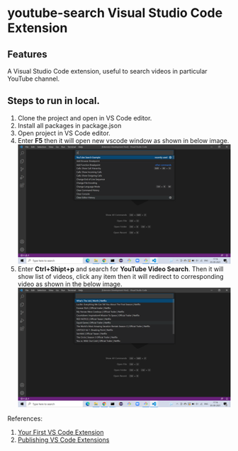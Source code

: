 # youtube-search Visual Studio Code Extension



## Features

A Visual Studio Code extension, useful to search videos in particular YouTube channel.

## Steps to run in local.

1. Clone the project and open in VS Code editor.
2. Install all packages in package.json
3. Open project in VS Code editor.
4. Enter **F5** then it will open new vscode window as shown in below image. 
    ![alt text](/images/Enter-Command.png)
5. Enter **Ctrl+Shipt+p** and search for **YouTube Video Search**. Then it will show list of videos, click any item then it will redirect to corresponding video as shown in the below image.
    ![alt text](/images/List-of-videos.png)

References:

1. [Your First VS Code Extension](https://code.visualstudio.com/api/get-started/your-first-extension)
2. [Publishing VS Code Extensions](https://code.visualstudio.com/api/working-with-extensions/publishing-extension)
